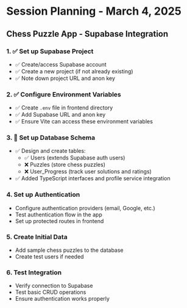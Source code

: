 # Session Planning - March 4, 2025

## Chess Puzzle App - Supabase Integration

### 1. ✅ Set up Supabase Project
- ✅ Create/access Supabase account
- ✅ Create a new project (if not already existing)
- ✅ Note down project URL and anon key

### 2. ✅ Configure Environment Variables
- ✅ Create `.env` file in frontend directory
- ✅ Add Supabase URL and anon key
- ✅ Ensure Vite can access these environment variables

### 3. 🔄 Set up Database Schema
- ✅ Design and create tables:
  - ✅ Users (extends Supabase auth users)
  - ❌ Puzzles (store chess puzzles)
  - ❌ User_Progress (track user solutions and ratings)
- ✅ Added TypeScript interfaces and profile service integration

### 4. Set up Authentication
- Configure authentication providers (email, Google, etc.)
- Test authentication flow in the app
- Set up protected routes in frontend

### 5. Create Initial Data
- Add sample chess puzzles to the database
- Create test users if needed

### 6. Test Integration
- Verify connection to Supabase
- Test basic CRUD operations
- Ensure authentication works properly 